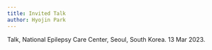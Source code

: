 ```yaml
---
title: Invited Talk
author: Hyojin Park
---
```

Talk, National Epilepsy Care Center, Seoul, South Korea. 13 Mar 2023.
